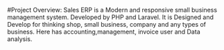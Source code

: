  #Project Overview: 
Sales ERP is a Modern and responsive small business management system. Developed by PHP and Laravel. It is Designed and Develop for thinking shop, small business, company and any types of business. Here has accounting,management, invoice user and Data analysis.
